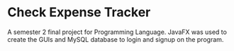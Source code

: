 # Check Expense Tracker
 A semester 2 final project for Programming Language. JavaFX was used to create the GUIs and MySQL database to login and signup on the program.

